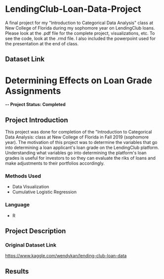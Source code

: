 # LendingClub-Loan-Data-Project
A final project for my "Introduction to Categorical Data Analysis" class at New College of Florida during my sophomore year on LendingClub loans. Please look at the .pdf file for the complete project, visualizations, etc. To see the code, look at the .rmd file. I also included the powerpoint used for the presentation at the end of class. 

## Dataset Link


# Determining Effects on Loan Grade Assignments

**-- Project Status: Completed**

## Project Introduction
This project was done for completion of the "Introduction to Categorical Data Analysis: class at New College of Florida in Fall 2019 (sophomore year). The motivation of this project was to determine the variables that go into determining a loan applicant's loan grade on the LendingClub platform. Understanding what variables go into determining the platform's loan grades is useful for investors to so they can evaluate the riks of loans and make adjustments to their portfolios accordingly.

### Methods Used

- Data Visualization
- Cumulative Logistic Regression

### Language

- R

## Project Description

### Original Dataset Link
https://www.kaggle.com/wendykan/lending-club-loan-data

## Results
